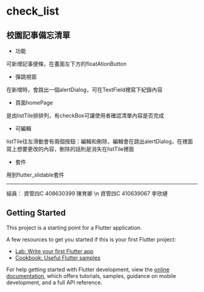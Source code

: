 # check_list

## 校園記事備忘清單
- 功能

可新增記事便條，在畫面左下方的floatAtionButton
- 彈跳視窗

在新增時，會跳出一個alertDialog，可在TextField裡寫下紀錄內容
- 頁面homePage

是由listTile排排列，有checkBox可讓使用者確認清單內容是否完成
- 可編輯

listTile往左滑動會有兩個按鈕：編輯和刪除，編輯會在跳出alertDialog，在裡面寫上想要更改的內容，刪除的話則是消失在listTile裡面
- 套件

用到flutter_slidable套件

---
組員：
資管四C 408630399 陳育卿 \n
資管四C 410639067 李欣璉


## Getting Started

This project is a starting point for a Flutter application.

A few resources to get you started if this is your first Flutter project:

- [Lab: Write your first Flutter app](https://docs.flutter.dev/get-started/codelab)
- [Cookbook: Useful Flutter samples](https://docs.flutter.dev/cookbook)

For help getting started with Flutter development, view the
[online documentation](https://docs.flutter.dev/), which offers tutorials,
samples, guidance on mobile development, and a full API reference.
